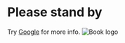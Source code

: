 # Please stand by
Try [Google](https://pressbooks.openeducationalberta.ca/app/uploads/sites/3/2018/08/0500Pronormoblast1-Gloria-Kwon-1024x768.jpg) for more info.
![Book logo](/path/assets/f.png)
